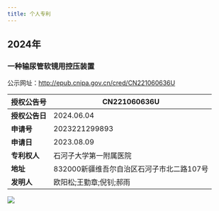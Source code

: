 ```yaml
---
title: 个人专利
---
```


## 2024年

### 一种输尿管软镜用控压装置

公示网址：<http://epub.cnipa.gov.cn/cred/CN221060636U>

| **授权公告号** | CN221060636U                              |
|----------------|-------------------------------------------|
| **授权公告日** | 2024.06.04                                |
| **申请号**     | 2023221299893                             |
| **申请日**     | 2023.08.09                                |
| **专利权人**   | 石河子大学第一附属医院                    |
| **地址**       | 832000新疆维吾尔自治区石河子市北二路107号 |
| **发明人**     | 欧阳松;王勤章;倪钊;郝雨                   |

![](/publication/patents/patent1.jpg)
